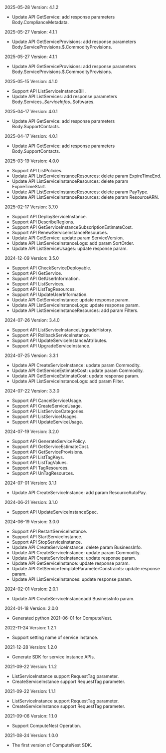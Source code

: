 2025-05-28 Version: 4.1.2
- Update API GetService: add response parameters Body.ComplianceMetadata.


2025-05-27 Version: 4.1.1
- Update API GetServiceProvisions: add response parameters Body.ServiceProvisions.$.CommodityProvisions.


2025-05-27 Version: 4.1.1
- Update API GetServiceProvisions: add response parameters Body.ServiceProvisions.$.CommodityProvisions.


2025-05-15 Version: 4.1.0
- Support API ListServiceInstanceBill.
- Update API ListServices: add response parameters Body.Services.$.ServiceInfos.$.Softwares.


2025-04-17 Version: 4.0.1
- Update API GetService: add response parameters Body.SupportContacts.


2025-04-17 Version: 4.0.1
- Update API GetService: add response parameters Body.SupportContacts.


2025-03-19 Version: 4.0.0
- Support API ListPolicies.
- Update API ListServiceInstanceResources: delete param ExpireTimeEnd.
- Update API ListServiceInstanceResources: delete param ExpireTimeStart.
- Update API ListServiceInstanceResources: delete param PayType.
- Update API ListServiceInstanceResources: delete param ResourceARN.


2025-02-17 Version: 3.7.0
- Support API DeployServiceInstance.
- Support API DescribeRegions.
- Support API GetServiceInstanceSubscriptionEstimateCost.
- Support API RenewServiceInstanceResources.
- Update API GetService: update param ServiceVersion.
- Update API ListServiceInstanceLogs: add param SortOrder.
- Update API ListServiceUsages: update response param.


2024-12-09 Version: 3.5.0
- Support API CheckServiceDeployable.
- Support API GetService.
- Support API GetUserInformation.
- Support API ListServices.
- Support API ListTagResources.
- Support API UpdateUserInformation.
- Update API GetServiceInstance: update response param.
- Update API ListServiceInstanceLogs: update response param.
- Update API ListServiceInstanceResources: add param Filters.


2024-07-26 Version: 3.4.0
- Support API ListServiceInstanceUpgradeHistory.
- Support API RollbackServiceInstance.
- Support API UpdateServiceInstanceAttributes.
- Support API UpgradeServiceInstance.


2024-07-25 Version: 3.3.1
- Update API CreateServiceInstance: update param Commodity.
- Update API GetServiceEstimateCost: update param Commodity.
- Update API GetServiceEstimateCost: update response param.
- Update API ListServiceInstanceLogs: add param Filter.


2024-07-22 Version: 3.3.0
- Support API CancelServiceUsage.
- Support API CreateServiceUsage.
- Support API ListServiceCategories.
- Support API ListServiceUsages.
- Support API UpdateServiceUsage.


2024-07-19 Version: 3.2.0
- Support API GenerateServicePolicy.
- Support API GetServiceEstimateCost.
- Support API GetServiceProvisions.
- Support API ListTagKeys.
- Support API ListTagValues.
- Support API TagResources.
- Support API UnTagResources.


2024-07-01 Version: 3.1.1
- Update API CreateServiceInstance: add param ResourceAutoPay.


2024-06-21 Version: 3.1.0
- Support API UpdateServiceInstanceSpec.


2024-06-19 Version: 3.0.0
- Support API RestartServiceInstance.
- Support API StartServiceInstance.
- Support API StopServiceInstance.
- Update API CreateServiceInstance: delete param BusinessInfo.
- Update API CreateServiceInstance: update param Commodity.
- Update API CreateServiceInstance: update response param.
- Update API GetServiceInstance: update response param.
- Update API GetServiceTemplateParameterConstraints: update response param.
- Update API ListServiceInstances: update response param.


2024-02-01 Version: 2.0.1
- Update API CreateServiceInstanceadd BusinessInfo param.


2024-01-18 Version: 2.0.0
- Generated python 2021-06-01 for ComputeNest.

2022-11-24 Version: 1.2.1
- Support setting name of service instance.

2021-12-28 Version: 1.2.0
- Generate SDK for service instance APIs.

2021-09-22 Version: 1.1.2
- ListServiceInstance support RequestTag parameter.
- CreateServiceInstance support RequestTag parameter.

2021-09-22 Version: 1.1.1
- ListServiceInstance support RequestTag parameter.
- CreateServiceInstance support RequestTag parameter.

2021-09-06 Version: 1.1.0
- Support ComputeNest Operation.

2021-08-24 Version: 1.0.0
- The first version of ComputeNest SDK.

